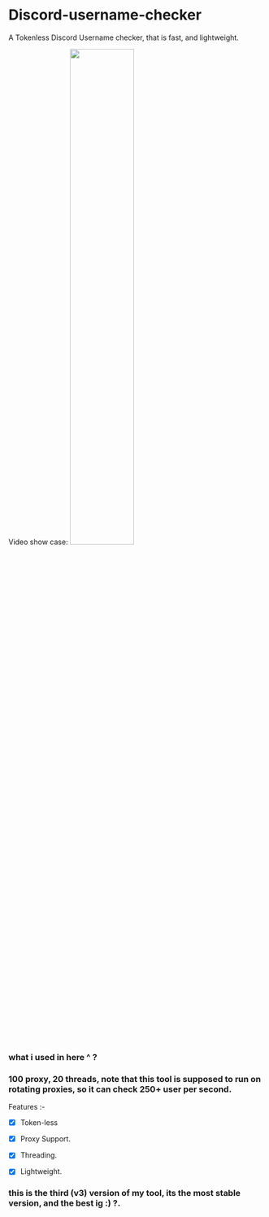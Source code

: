 # Discord-username-checker
A Tokenless Discord Username checker, that is fast, and lightweight.


Video show case:
[<img src="https://media.discordapp.net/attachments/929867910971785216/1136744195638435861/image.png?width=1291&height=683" width="50%">](https://cdn.discordapp.com/attachments/929867910971785216/1136740593410781314/mytool.mp4 "Discord Name checker")




### what i used in here ^ ?
### 100 proxy, 20 threads, note that this tool is supposed to run on rotating proxies, so it can check 250+ user per second.

Features :-
- [x] Token-less
- [x] Proxy Support.
- [x] Threading.
- [x] Lightweight.


### this is the third (v3) version of my tool, its the most stable version, and the best ig :) ?.
